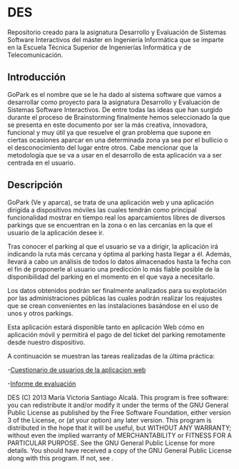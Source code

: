 # DES

Repositorio creado para la asignatura Desarrollo y Evaluación de Sistemas Software Interactivos del máster en Ingeniería Informática que se imparte en la Escuela Técnica Superior de Ingenierías Informática y de Telecomunicación.

## Introducción


GoPark es el nombre que se le ha dado al sistema software que vamos a desarrollar como proyecto para la asignatura Desarrollo y Evaluación de Sistemas Software Interactivos.  De entre todas las ideas que han surgido durante el proceso de Brainstorming finalmente hemos seleccionado la que se presenta en este documento por ser la más creativa, innovadora, funcional y muy útil ya que resuelve el gran problema que supone en ciertas ocasiones aparcar en una determinada zona ya sea por el bullicio o el desconocimiento del lugar entre otros. 
Cabe mencionar que la metodología que se va a usar en el desarrollo de esta aplicación va a ser centrada en el usuario.

## Descripción

GoPark (Ve y aparca), se trata de una aplicación web y una aplicación dirigida a dispositivos móviles las cuales tendrán como principal funcionalidad mostrar en tiempo real los aparcamientos libres de diversos parkings que se encuentran en la zona o en las cercanías en la que el usuario de la aplicación desee ir. 

Tras conocer el parking al que el usuario se va a dirigir, la aplicación irá indicando la ruta más cercana y óptima al parking hasta llegar a él. 
Además, llevará a cabo un análisis de todos lo datos almacenados hasta la fecha con el fin de proponerle al usuario una predicción lo más fiable posible de la disponibilidad del parking en el momento en el que vaya a necesitarlo.

Los datos obtenidos podrán ser finalmente analizados para su explotación por las administraciones públicas las cuales podrán realizar los reajustes que se crean convenientes en las instalaciones basándose en el uso de unos y otros parkings.

Esta aplicación estará disponible tanto en aplicación Web cómo en aplicación móvil y permitirá el pago de del ticket del parking remotamente desde nuestro dispositivo.

A continuación se muestran las tareas realizadas de la última práctica:

-[Cuestionario de usuarios de la aplicacion web](https://github.com/STiago/DES/blob/master/Practicas/Practica4/Cuestionario_APP_WEB.pdf)

-[Informe de evaluación](https://github.com/STiago/DES/blob/master/Practicas/Practica4/Informe_de_evaluacion_APP_WEB.pdf)


DES (C) 2013 María Victoria Santiago Alcalá. This program is free software: you can redistribute it and/or modify it under the terms of the GNU General Public License as published by the Free Software Foundation, either version 3 of the License, or (at your option) any later version. This program is distributed in the hope that it will be useful, but WITHOUT ANY WARRANTY; without even the implied warranty of MERCHANTABILITY or FITNESS FOR A PARTICULAR PURPOSE. See the GNU General Public License for more details. You should have received a copy of the GNU General Public License along with this program. If not, see .

